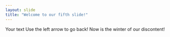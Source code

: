 ```yaml
---
layout: slide
title: "Welcome to our fifth slide!"
---
```

Your text
Use the left arrow to go back!
Now is the winter of our discontent!

